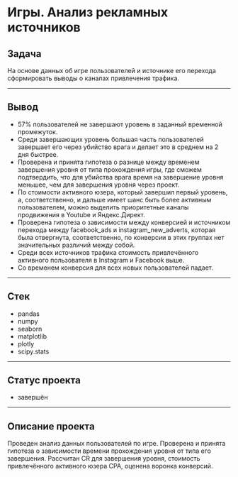 # Игры. Анализ рекламных источников

## Задача
На основе данных об игре пользователей и источнике его перехода сформировать выводы о каналах привлечения трафика.
***

## Вывод
* 57% пользователей не завершают уровень в заданный временной промежуток. 
* Среди завершающих уровень большая часть пользователей завершает его через убийство врага и делает это в среднем на 2 дня быстрее. 
* Проверена и принята гипотеза о разнице между временем завершения уровня от типа прохождения игры, где сможем подтвердить, что для убийства врага время на завершение уровня меньшее, чем для завершения уровня через проект. 
* По стоимости активного юзера, который завершил первый уровень, а, соответственно, и дальше имеет шанс быть более активным пользователем, можно выделить приоритетные каналы продвижения в Youtube и Яндекс.Директ. 
* Проверена гипотеза о зависимости между конверсией и источником перехода между facebook_ads и instagram_new_adverts, которая была отвергнута, соответственно, по конверсии в этих группах нет значительных различий между собой. 
* Среди всех источников трафика стоимость привлечённого активного пользователя в Instagram и Facebook выше.
* Со временем конверсия для всех новых пользователей падает. 

***

## Стек
* pandas
* numpy
* seaborn 
* matplotlib
* plotly
* scipy.stats


***

## Статус проекта
* завершён

***
## Описание проекта
Проведен анализ данных пользователей по игре. Проверена и принята гипотеза о зависимости времени прохождения уровня от типа его завершения. Рассчитан CR для завершения уровня, стоимость привлечённого активного юзера CPA, оценена воронка конверсий.
